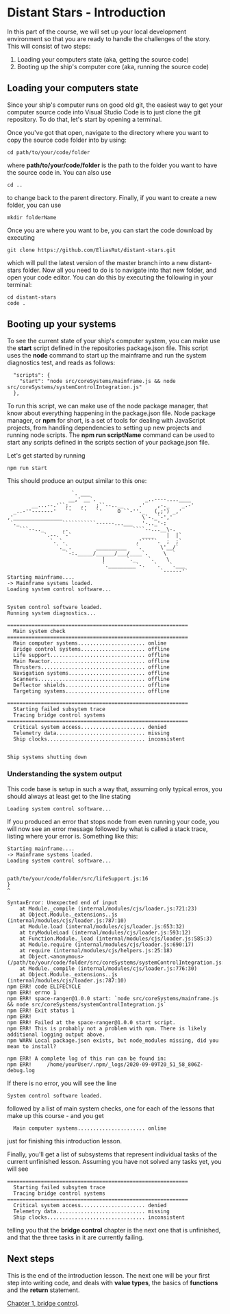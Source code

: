 # Distant Stars - Introduction
In this part of the course, we will set up your local development environment so that you are ready
to handle the challenges of the story. This will consist of two steps:

1. Loading your computers state (aka, getting the source code)
2. Booting up the ship's computer core (aka, running the source code)

## Loading your computers state
Since your ship's computer runs on good old git, the easiest way to get your computer source code
into Visual Studio Code is to just clone the git repository. To do that, let's start by opening a
terminal.

Once you've got that open, navigate to the directory where you want to copy the source code folder
into by using:
```
cd path/to/your/code/folder
```
where **path/to/your/code/folder** is the path to the folder you want to have the source code in.
You can also use
```
cd ..
```
to change back to the parent directory. Finally, if you want to create a new folder, you can use
```
mkdir folderName
```
Once you are where you want to be, you can start the code download by executing
```
git clone https://github.com/EliasRut/distant-stars.git
```
which will pull the latest version of the master branch into a new distant-stars folder. Now all you
need to do is to navigate into that new folder, and open your code editor. You can do this by 
executing the following in your terminal:
```
cd distant-stars
code .
```
## Booting up your systems
To see the current state of your ship's computer system, you can make use the **start** script 
defined in the repositories package.json file. This script uses the **node** command to start up
the mainframe and run the system diagnostics test, and reads as follows:
```
  "scripts": {
    "start": "node src/coreSystems/mainframe.js && node src/coreSystems/systemControlIntegration.js"
  },
```

To run this script, we can make use of the node package manager, that know about everything 
happening in the package.json file. Node package manager, or **npm** for short, is a set of tools
for dealing with JavaScript projects, from handling dependencies to setting up new projects and
running node scripts. The **npm run scriptName** command can be used to start any scripts defined
in the scripts section of your package.json file.

Let's get started by running
```
npm run start
```

This should produce an output similar to this one:
```
                     `. ___
                    __,' __`.                _..----....____
        __...--.'``;.   ,.   ;``--..__     .'    ,-._    _.-'
  _..-''-------'   `'   `'   `'     O ``-''._   (,;') _,'
,'________________                          \`-._`-','
 `._              ```````````------...___   '-.._'-:
    ```--.._      ,.                     ````--...__\-.
            `.--. `-`                       ____    |  |`
              `. `.                       ,'`````.  ;  ;`
                `._`.        __________   `.      \'__/`
                   `-:._____/______/___/____`.     \  `
                               |       `._    `.    \
                               `._________`-.   `.   `.___
                                                  `------'`
Starting mainframe....
-> Mainframe systems loaded.
Loading system control software...


System control software loaded.
Running system diagnostics...

===========================================================
  Main system check
===========================================================
  Main computer systems...................... online
  Bridge control systems..................... offline
  Life support............................... offline
  Main Reactor............................... offline
  Thrusters.................................. offline
  Navigation systems......................... offline
  Scanners................................... offline
  Deflector shields.......................... offline
  Targeting systems.......................... offline

===========================================================
  Starting failed subsytem trace
  Tracing bridge control systems
===========================================================
  Critical system access..................... denied
  Telemetry data............................. missing
  Ship clocks................................ inconsistent


Ship systems shutting down
```
### Understanding the system output
This code base is setup in such a way that, assuming only typical erros, you should always at least
get to the line stating
```
Loading system control software...
```
If you produced an error that stops node from even running your code, you will now see an error
message followed by what is called a stack trace, listing where your error is. Something like this:
```
Starting mainframe....
-> Mainframe systems loaded.
Loading system control software...


path/to/your/code/folder/src/lifeSupport.js:16
}
^

SyntaxError: Unexpected end of input
    at Module._compile (internal/modules/cjs/loader.js:721:23)
    at Object.Module._extensions..js (internal/modules/cjs/loader.js:787:10)
    at Module.load (internal/modules/cjs/loader.js:653:32)
    at tryModuleLoad (internal/modules/cjs/loader.js:593:12)
    at Function.Module._load (internal/modules/cjs/loader.js:585:3)
    at Module.require (internal/modules/cjs/loader.js:690:17)
    at require (internal/modules/cjs/helpers.js:25:18)
    at Object.<anonymous> (/path/to/your/code/folder/src/coreSystems/systemControlIntegration.js:2:85)
    at Module._compile (internal/modules/cjs/loader.js:776:30)
    at Object.Module._extensions..js (internal/modules/cjs/loader.js:787:10)
npm ERR! code ELIFECYCLE
npm ERR! errno 1
npm ERR! space-ranger@1.0.0 start: `node src/coreSystems/mainframe.js && node src/coreSystems/systemControlIntegration.js`
npm ERR! Exit status 1
npm ERR! 
npm ERR! Failed at the space-ranger@1.0.0 start script.
npm ERR! This is probably not a problem with npm. There is likely additional logging output above.
npm WARN Local package.json exists, but node_modules missing, did you mean to install?

npm ERR! A complete log of this run can be found in:
npm ERR!     /home/yourUser/.npm/_logs/2020-09-09T20_51_58_806Z-debug.log
```

If there is no error, you will see the line 
```
System control software loaded.
```
followed by a list of main system checks, one for each of the lessons that make up this
course - and you get
```
  Main computer systems...................... online
```
just for finishing this introduction lesson.

Finally, you'll get a list of subsystems that represent individual tasks of the current unfinished
lesson. Assuming you have not solved any tasks yet, you will see
```
===========================================================
  Starting failed subsytem trace
  Tracing bridge control systems
===========================================================
  Critical system access..................... denied
  Telemetry data............................. missing
  Ship clocks................................ inconsistent
```

telling you that the **bridge control** chapter is the next one that is unfinished, and that the
three tasks in it are currently failing.

## Next steps
This is the end of the introduction lesson. The next one will be your first step into writing code,
and deals with **value types**, the basics of **functions** and the **return** statement.

[Chapter 1, bridge control](BRIDGE_CONTROL "Chapter 1 - Bridge Control").